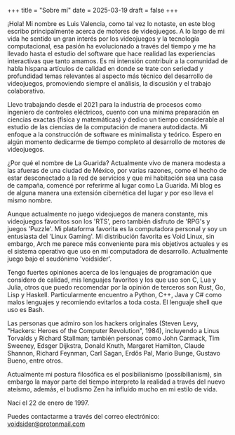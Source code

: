 +++
title = "Sobre mí"
date = 2025-03-19
draft = false
+++

¡Hola! Mi nombre es Luis Valencia, como tal vez lo notaste, en este blog escribo principalmente
acerca de motores de videojuegos. A lo largo de mi vida he sentido un gran interés por los
videojuegos y la tecnología computacional, esa pasión ha evolucionado a través del tiempo y me ha
llevado hasta el estudio del software que hace realidad las experiencias interactivas que tanto
amamos. Es mi intensión contribuir a la comunidad de habla hispana artículos de calidad en donde se
trate con seriedad y profundidad temas relevantes al aspecto más técnico del desarrollo de
videojuegos, promoviendo siempre el análisis, la discusión y el trabajo colaborativo.

Llevo trabajando desde el 2021 para la industria de procesos como ingeniero de controles eléctricos,
cuento con una mínima preparación en ciencias exactas (física y matemáticas) y dedico un tiempo
considerable al estudio de las ciencias de la computación de manera autodidacta. Mi enfoque a la
construcción de software es minimalista y teórico. Espero en algún momento dedicarme de tiempo
completo al desarrollo de motores de videojuegos.

¿Por qué el nombre de La Guarida?
Actualmente vivo de manera modesta a las afueras de una ciudad de México, por varias razones, como
el hecho de estar desconectado a la red de servicios y que mi habitación sea una casa de campaña,
comencé por referirme al lugar como La Guarida. Mi blog es de alguna manera una extensión
cibernética del lugar y por eso lleva el mismo nombre.

Aunque actualmente no juego videojuegos de manera constante, mis videojuegos favoritos son los
'RTS', pero también disfruto de 'RPG's y juegos 'Puzzle'. Mi plataforma favorita es la computadora
personal y soy un entusiasta del 'Linux Gaming'. Mi distribución favorita es Void Linux,
sin embargo, Arch me parece más conveniente para mis objetivos actuales y es el sistema operativo
que uso en mi computadora de desarrollo. Actualmente juego bajo el seudónimo 'voidsider'.

Tengo fuertes opiniones acerca de los lenguajes de programación que considero de calidad, mis
lenguajes favoritos y los que uso son C, Lua y Julia, otros que puedo recomendar por la opinión de
terceros son Rust, Go, Lisp y Haskell. Particularmente encuentro a Python, C++, Java y C# como malos
lenguajes y recomiendo evitarlos a toda costa. El lenguaje shell que uso es Bash.

Las personas que admiro son los hackers originales (Steven Levy, "Hackers: Heroes of the Computer
Revolution", 1984), incluyendo a Linus Torvalds y Richard Stallman; también personas como John
Carmack, Tim Sweeney, Edsger Dijkstra, Donald Knuth, Margaret Hamilton, Claude Shannon, Richard
Feynman, Carl Sagan, Erdős Pal, Mario Bunge, Gustavo Bueno, entre otros.

Actualmente mi postura filosófica es el posibilianismo (possibilianism), sin embargo la mayor parte
del tiempo interpreto la realidad a través del nuevo ateísmo, además, el budismo Zen ha influído
mucho en mi estilo de vida.

Nací el 22 de enero de 1997.

Puedes contactarme a través del correo electrónico: voidsider@protonmail.com
